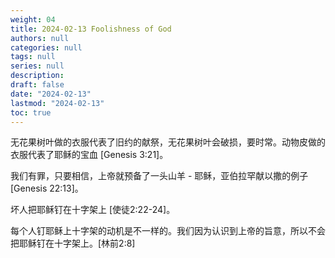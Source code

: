 ```yaml
---
weight: 04
title: 2024-02-13 Foolishness of God
authors: null
categories: null
tags: null
series: null
description: 
draft: false
date: "2024-02-13"
lastmod: "2024-02-13"
toc: true
---
```



<!--more-->

无花果树叶做的衣服代表了旧约的献祭，无花果树叶会破损，要时常。动物皮做的衣服代表了耶稣的宝血 [Genesis 3:21]。

我们有罪，只要相信，上帝就预备了一头山羊 - 耶稣，亚伯拉罕献以撒的例子 [Genesis 22:13]。

坏人把耶稣钉在十字架上 [使徒2:22-24]。

每个人钉耶稣上十字架的动机是不一样的。我们因为认识到上帝的旨意，所以不会把耶稣钉在十字架上。[林前2:8]